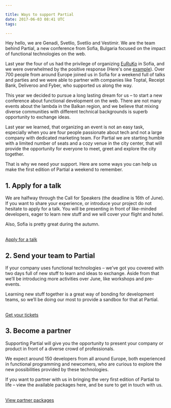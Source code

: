 ```yaml
---

title: Ways to support Partial
date: 2017-06-03 08:41 UTC
tags:

---
```


Hey hello, we are Genadi, Svetlio, Svetlio and Vestimir. We are the team behind Partial, a new conference from Sofia, Bulgaria focused on the impact of functional technologies on the web.

Last year the four of us had the privilege of organizing [EuRuKo](http://euruko2016.org) in Sofia, and we were overwhelmed by the positive response (Here's one [example](https://blog.nine.ch/en/2016/11/10/euruko-conference-2016)). Over 700 people from around Europe joined us in Sofia for a weekend full of talks and parties and we were able to partner with companies like Toptal, Receipt Bank, Deliveroo and Fyber, who supported us along the way.

This year we decided to pursue a long lasting dream for us – to start a new conference about functional development on the web. There are not many events about the lambda in the Balkan region, and we believe that mixing diverse communities with different technical backgrounds is superb opportunity to exchange ideas.

Last year we learned, that organizing an event is not an easy task, especially when you are four people passionate about tech and not a large company with dedicated marketing team. For Partial we are starting humble with a limited number of seats and a cozy venue in the city center, that will provide the opportunity for everyone to meet, greet and explore the city together.

That is why we need your support. Here are some ways you can help us make the first edition of Partial a weekend to remember.

## 1. Apply for a talk

We are halfway through the Call for Speakers (the deadline is 16th of June). If you want to share your experience, or introduce your project do not hesitate to apply for a talk. You will be presenting in front of like-minded developers, eager to learn new stuff and we will cover your flight and hotel.

Also, Sofia is pretty great during the autumn.

<br />
<a href="https://goo.gl/qGfmds" class="btn-primary">Apply for a talk</a>

## 2. Send your team to Partial

If your company uses functional technologies – we’ve got you covered with two days full of new stuff to learn and ideas to exchange. Aside from that we’ll be introducing more activities over June, like workshops and pre-events.

Learning new stuff together is a great way of bonding for development teams, so we’ll be doing our most to provide a sandbox for that at Partial.

<br />
<a href="http://partialconf.com/tickets" class="btn-primary">Get your tickets</a>

## 3. Become a partner

Supporting Partial will give you the opportunity to present your company or product in front of a diverse crowd of professionals.

We expect around 150 developers from all around Europe, both experienced in functional programming and newcomers, who are curious to explore the new possibilities provided by these technologies.

If you want to partner with us in bringing the very first edition of Partial to life – view the available packages here, and be sure to get in touch with us.

<br />
<a href="http://partialconf.com/sponsorship" class="btn-primary">View partner packages</a>

